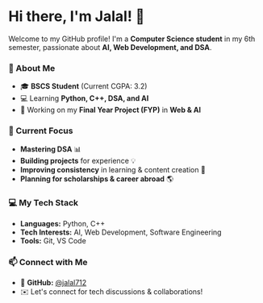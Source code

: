 # Hi there, I'm Jalal! 👋  

Welcome to my GitHub profile! I'm a **Computer Science student** in my 6th semester, passionate about **AI, Web Development, and DSA**. 

### 🚀 About Me  
- 🎓 **BSCS Student** (Current CGPA: 3.2)  
- 💻 Learning **Python, C++, DSA, and AI**  
- 🎯 Working on my **Final Year Project (FYP)** in **Web & AI**  
 

### 📌 Current Focus  
- **Mastering DSA** 📊  
- **Building projects** for experience 💡  
- **Improving consistency** in learning & content creation 🎥  
- **Planning for scholarships & career abroad** 🌎  

### 💻 My Tech Stack  
- **Languages:** Python, C++  
- **Tech Interests:** AI, Web Development, Software Engineering  
- **Tools:** Git, VS Code  

### 📫 Connect with Me  
- 🔗 **GitHub:** [@jalal712](https://github.com/jalal712)  
- ✉️ Let's connect for tech discussions & collaborations!
